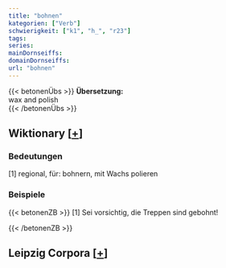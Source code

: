 ```yaml
---
title: "bohnen"
kategorien: ["Verb"]
schwierigkeit: ["k1", "h_", "r23"]
tags:
series:
mainDornseiffs:
domainDornseiffs:
url: "bohnen"
---
```


{{< betonenÜbs >}}
**Übersetzung:**  
wax and polish  
{{< /betonenÜbs >}}

## Wiktionary [[+](https://de.wiktionary.org/wiki/bohnen)]

### Bedeutungen
[1] regional, für: bohnern, mit Wachs polieren  

### Beispiele
{{< betonenZB >}}
[1] Sei vorsichtig, die Treppen sind gebohnt!  

{{< /betonenZB >}}

## Leipzig Corpora [[+](https://corpora.uni-leipzig.de/en/res?word=bohnen&corpusId=deu_newscrawl-public_2018)]

